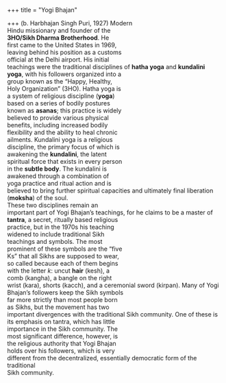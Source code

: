 +++
title = "Yogi Bhajan"

+++
(b. Harbhajan Singh Puri, 1927) Modern  
Hindu missionary and founder of the  
**3HO/Sikh Dharma Brotherhood**. He  
first came to the United States in 1969,  
leaving behind his position as a customs  
official at the Delhi airport. His initial  
teachings were the traditional disciplines of **hatha yoga** and **kundalini**  
**yoga**, with his followers organized into a  
group known as the “Happy, Healthy,  
Holy Organization” (3HO). Hatha yoga is  
a system of religious discipline (**yoga**)  
based on a series of bodily postures  
known as **asanas**; this practice is widely  
believed to provide various physical  
benefits, including increased bodily  
flexibility and the ability to heal chronic  
ailments. Kundalini yoga is a religious  
discipline, the primary focus of which is  
awakening the **kundalini**, the latent  
spiritual force that exists in every person  
in the **subtle body**. The kundalini is  
awakened through a combination of  
yoga practice and ritual action and is  
believed to bring further spiritual capacities and ultimately final liberation  
(**moksha**) of the soul.  
These two disciplines remain an  
important part of Yogi Bhajan’s teachings, for he claims to be a master of  
**tantra**, a secret, ritually based religious  
practice, but in the 1970s his teaching  
widened to include traditional Sikh  
teachings and symbols. The most  
prominent of these symbols are the “five  
Ks” that all Sikhs are supposed to wear,  
so called because each of them begins  
with the letter *k*: uncut **hair** (kesh), a  
comb (kangha), a bangle on the right  
wrist (kara), shorts (kacch), and a ceremonial sword (kirpan). Many of Yogi  
Bhajan’s followers keep the Sikh symbols  
far more strictly than most people born  
as Sikhs, but the movement has two  
important divergences with the traditional Sikh community. One of these is  
its emphasis on tantra, which has little  
importance in the Sikh community. The  
most significant difference, however, is  
the religious authority that Yogi Bhajan  
holds over his followers, which is very  
different from the decentralized, essentially democratic form of the traditional  
Sikh community.